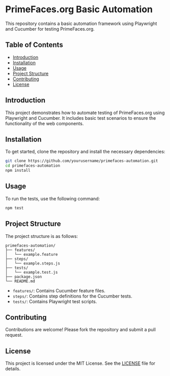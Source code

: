 # PrimeFaces.org Basic Automation

This repository contains a basic automation framework using Playwright and Cucumber for testing PrimeFaces.org.

## Table of Contents
- [Introduction](#introduction)
- [Installation](#installation)
- [Usage](#usage)
- [Project Structure](#project-structure)
- [Contributing](#contributing)
- [License](#license)

## Introduction
This project demonstrates how to automate testing of PrimeFaces.org using Playwright and Cucumber. It includes basic test scenarios to ensure the functionality of the web components.

## Installation
To get started, clone the repository and install the necessary dependencies:

```bash
git clone https://github.com/yourusername/primefaces-automation.git
cd primefaces-automation
npm install
```

## Usage
To run the tests, use the following command:

```bash
npm test
```

## Project Structure
The project structure is as follows:

```
primefaces-automation/
├── features/
│   └── example.feature
├── steps/
│   └── example.steps.js
├── tests/
│   └── example.test.js
├── package.json
└── README.md
```

- `features/`: Contains Cucumber feature files.
- `steps/`: Contains step definitions for the Cucumber tests.
- `tests/`: Contains Playwright test scripts.

## Contributing
Contributions are welcome! Please fork the repository and submit a pull request.

## License
This project is licensed under the MIT License. See the [LICENSE](LICENSE) file for details.

